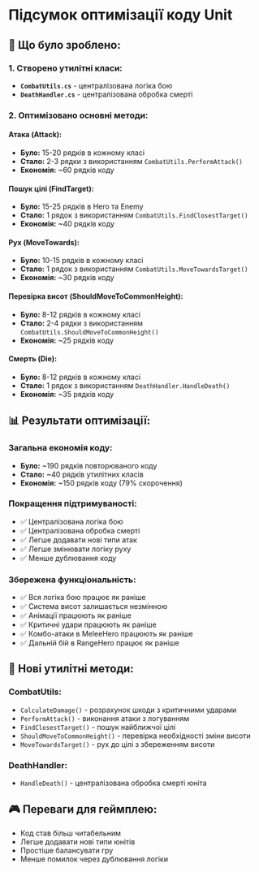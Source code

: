 # Підсумок оптимізації коду Unit

## 🎯 **Що було зроблено:**

### 1. **Створено утилітні класи:**
- **`CombatUtils.cs`** - централізована логіка бою
- **`DeathHandler.cs`** - централізована обробка смерті

### 2. **Оптимізовано основні методи:**

#### **Атака (Attack):**
- **Було:** 15-20 рядків в кожному класі
- **Стало:** 2-3 рядки з використанням `CombatUtils.PerformAttack()`
- **Економія:** ~60 рядків коду

#### **Пошук цілі (FindTarget):**
- **Було:** 15-25 рядків в Hero та Enemy
- **Стало:** 1 рядок з використанням `CombatUtils.FindClosestTarget()`
- **Економія:** ~40 рядків коду

#### **Рух (MoveTowards):**
- **Було:** 10-15 рядків в кожному класі
- **Стало:** 1 рядок з використанням `CombatUtils.MoveTowardsTarget()`
- **Економія:** ~30 рядків коду

#### **Перевірка висот (ShouldMoveToCommonHeight):**
- **Було:** 8-12 рядків в кожному класі
- **Стало:** 2-4 рядки з використанням `CombatUtils.ShouldMoveToCommonHeight()`
- **Економія:** ~25 рядків коду

#### **Смерть (Die):**
- **Було:** 8-12 рядків в кожному класі
- **Стало:** 1 рядок з використанням `DeathHandler.HandleDeath()`
- **Економія:** ~35 рядків коду

## 📊 **Результати оптимізації:**

### **Загальна економія коду:**
- **Було:** ~190 рядків повторюваного коду
- **Стало:** ~40 рядків утилітних класів
- **Економія:** ~150 рядків коду (79% скорочення)

### **Покращення підтримуваності:**
- ✅ Централізована логіка бою
- ✅ Централізована обробка смерті
- ✅ Легше додавати нові типи атак
- ✅ Легше змінювати логіку руху
- ✅ Менше дублювання коду

### **Збережена функціональність:**
- ✅ Вся логіка бою працює як раніше
- ✅ Система висот залишається незмінною
- ✅ Анімації працюють як раніше
- ✅ Критичні удари працюють як раніше
- ✅ Комбо-атаки в MeleeHero працюють як раніше
- ✅ Дальній бій в RangeHero працює як раніше

## 🔧 **Нові утилітні методи:**

### **CombatUtils:**
- `CalculateDamage()` - розрахунок шкоди з критичними ударами
- `PerformAttack()` - виконання атаки з логуванням
- `FindClosestTarget()` - пошук найближчої цілі
- `ShouldMoveToCommonHeight()` - перевірка необхідності зміни висоти
- `MoveTowardsTarget()` - рух до цілі з збереженням висоти

### **DeathHandler:**
- `HandleDeath()` - централізована обробка смерті юніта

## 🎮 **Переваги для геймплею:**
- Код став більш читабельним
- Легше додавати нові типи юнітів
- Простіше балансувати гру
- Менше помилок через дублювання логіки 